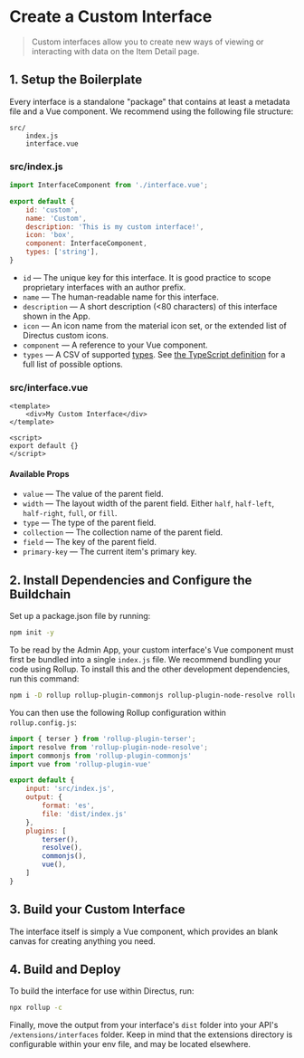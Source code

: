 # Create a Custom Interface

> Custom interfaces allow you to create new ways of viewing or interacting with data on the Item Detail page.

## 1. Setup the Boilerplate

Every interface is a standalone "package" that contains at least a metadata file and a Vue component. We recommend using the following file structure:

```
src/
	index.js
	interface.vue
```

### src/index.js

```js
import InterfaceComponent from './interface.vue';

export default {
    id: 'custom',
    name: 'Custom',
    description: 'This is my custom interface!',
    icon: 'box',
    component: InterfaceComponent,
    types: ['string'],
}
```

* `id` — The unique key for this interface. It is good practice to scope proprietary interfaces with an author prefix.
* `name` — The human-readable name for this interface.
* `description` — A short description (<80 characters) of this interface shown in the App.
* `icon` — An icon name from the material icon set, or the extended list of Directus custom icons.
* `component` — A reference to your Vue component.
* `types` — A CSV of supported [types](#). See [the TypeScript definition](https://github.com/directus/next/blob/20355fee5eba514dd75565f60269311187010c66/app/src/interfaces/types.ts#L5-L18) for a full list of possible options.

### src/interface.vue

```vue
<template>
    <div>My Custom Interface</div>
</template>

<script>
export default {}
</script>
```

#### Available Props

* `value` — The value of the parent field.
* `width` — The layout width of the parent field. Either `half`, `half-left`, `half-right`, `full`, or `fill`.
* `type` — The type of the parent field.
* `collection` — The collection name of the parent field.
* `field` — The key of the parent field.
* `primary-key` — The current item's primary key.

## 2. Install Dependencies and Configure the Buildchain

Set up a package.json file by running:

```bash
npm init -y
```

To be read by the Admin App, your custom interface's Vue component must first be bundled into a single `index.js` file. We recommend bundling your code using Rollup. To install this and the other development dependencies, run this command:

```bash
npm i -D rollup rollup-plugin-commonjs rollup-plugin-node-resolve rollup-plugin-terser rollup-plugin-vue@5.0.0 @vue/compiler-sfc vue-template-compiler
```

You can then use the following Rollup configuration within `rollup.config.js`:

```js
import { terser } from 'rollup-plugin-terser';
import resolve from 'rollup-plugin-node-resolve';
import commonjs from 'rollup-plugin-commonjs'
import vue from 'rollup-plugin-vue'

export default {
    input: 'src/index.js',
    output: {
        format: 'es',
        file: 'dist/index.js'
    },
    plugins: [
        terser(),
        resolve(),
        commonjs(),
        vue(),
    ]
}
```

## 3. Build your Custom Interface

The interface itself is simply a Vue component, which provides an blank canvas for creating anything you need.

## 4. Build and Deploy

To build the interface for use within Directus, run:

```bash
npx rollup -c
```

Finally, move the output from your interface's `dist` folder into your API's `/extensions/interfaces` folder. Keep in mind that the extensions directory is configurable within your env file, and may be located elsewhere.
